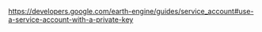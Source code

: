 https://developers.google.com/earth-engine/guides/service_account#use-a-service-account-with-a-private-key